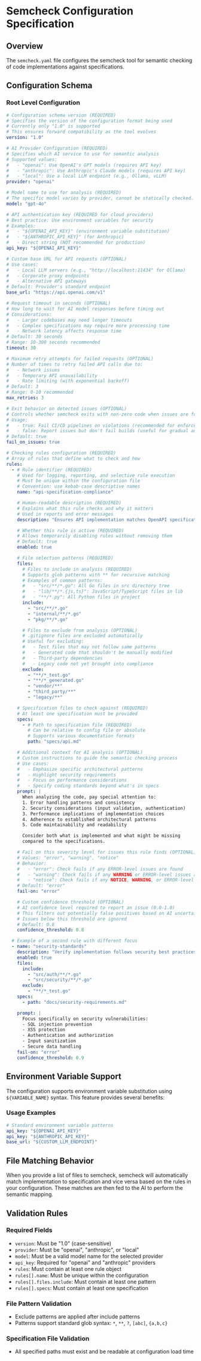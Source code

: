 # Semcheck Configuration Specification

## Overview

The `semcheck.yaml` file configures the semcheck tool for semantic checking of code implementations against specifications.

## Configuration Schema

### Root Level Configuration

```yaml
# Configuration schema version (REQUIRED)
# Specifies the version of the configuration format being used
# Currently only "1.0" is supported
# This ensures forward compatibility as the tool evolves
version: "1.0"

# AI Provider Configuration (REQUIRED)
# Specifies which AI service to use for semantic analysis
# Supported values:
#   - "openai": Use OpenAI's GPT models (requires API key)
#   - "anthropic": Use Anthropic's Claude models (requires API key)
#   - "local": Use a local LLM endpoint (e.g., Ollama, vLLM)
provider: "openai"

# Model name to use for analysis (REQUIRED)
# The specific model varies by provider, cannot be statically checked.
model: "gpt-4o"

# API authentication key (REQUIRED for cloud providers)
# Best practice: Use environment variables for security
# Examples:
#   - "${OPENAI_API_KEY}" (environment variable substitution)
#   - "${ANTHROPIC_API_KEY}" (for Anthropic)
#   - Direct string (NOT recommended for production)
api_key: "${OPENAI_API_KEY}"

# Custom base URL for API requests (OPTIONAL)
# Use cases:
#   - Local LLM servers (e.g., "http://localhost:11434" for Ollama)
#   - Corporate proxy endpoints
#   - Alternative API gateways
# Default: Provider's standard endpoint
base_url: "https://api.openai.com/v1"

# Request timeout in seconds (OPTIONAL)
# How long to wait for AI model responses before timing out
# Considerations:
#   - Larger codebases may need longer timeouts
#   - Complex specifications may require more processing time
#   - Network latency affects response time
# Default: 30 seconds
# Range: 10-300 seconds recommended
timeout: 30

# Maximum retry attempts for failed requests (OPTIONAL)
# Number of times to retry failed API calls due to:
#   - Network issues
#   - Temporary API unavailability
#   - Rate limiting (with exponential backoff)
# Default: 3
# Range: 0-10 recommended
max_retries: 3

# Exit behavior on detected issues (OPTIONAL)
# Controls whether semcheck exits with non-zero code when issues are found
# Usage:
#   - true: Fail CI/CD pipelines on violations (recommended for enforcement)
#   - false: Report issues but don't fail builds (useful for gradual adoption)
# Default: true
fail_on_issues: true

# Checking rules configuration (REQUIRED)
# Array of rules that define what to check and how
rules:
  - # Rule identifier (REQUIRED)
    # Used for logging, reporting, and selective rule execution
    # Must be unique within the configuration file
    # Convention: use kebab-case descriptive names
    name: "api-specification-compliance"

    # Human-readable description (REQUIRED)
    # Explains what this rule checks and why it matters
    # Used in reports and error messages
    description: "Ensures API implementation matches OpenAPI specification"

    # Whether this rule is active (REQUIRED)
    # Allows temporarily disabling rules without removing them
    # Default: true
    enabled: true

    # File selection patterns (REQUIRED)
    files:
      # Files to include in analysis (REQUIRED)
      # Supports glob patterns with ** for recursive matching
      # Examples of common patterns:
      #   - "src/**/*.go": All Go files in src directory tree
      #   - "lib/**/*.{js,ts}": JavaScript/TypeScript files in lib
      #   - "**/*.py": All Python files in project
      include:
        - "src/**/*.go"
        - "internal/**/*.go"
        - "pkg/**/*.go"

      # Files to exclude from analysis (OPTIONAL)
      # .gitignore files are excluded automatically
      # Useful for excluding:
      #   - Test files that may not follow same patterns
      #   - Generated code that shouldn't be manually modified
      #   - Third-party dependencies
      #   - Legacy code not yet brought into compliance
      exclude:
        - "**/*_test.go"
        - "**/*_generated.go"
        - "vendor/**"
        - "third_party/**"
        - "legacy/**"

    # Specification files to check against (REQUIRED)
    # At least one specification must be provided
    specs:
      - # Path to specification file (REQUIRED)
        # Can be relative to config file or absolute
        # Supports various documentation formats
        path: "specs/api.md"

    # Additional context for AI analysis (OPTIONAL)
    # Custom instructions to guide the semantic checking process
    # Use cases:
    #   - Emphasize specific architectural patterns
    #   - Highlight security requirements
    #   - Focus on performance considerations
    #   - Specify coding standards beyond what's in specs
    prompt: |
      When analyzing the code, pay special attention to:
      1. Error handling patterns and consistency
      2. Security considerations (input validation, authentication)
      3. Performance implications of implementation choices
      4. Adherence to established architectural patterns
      5. Code maintainability and readability

      Consider both what is implemented and what might be missing
      compared to the specifications.

    # Fail on this severity level for issues this rule finds (OPTIONAL)
    # Values: "error", "warning", "notice"
    # Behavior:
    #   - "error": Check fails if any ERROR-level issues are found
    #   - "warning": Check fails if any WARNING or ERROR-level issues are found
    #   - "notice": Check fails if any NOTICE, WARNING, or ERROR-level issues are found
    # Default: "error"
    fail-on: "error"

    # Custom confidence threshold (OPTIONAL)
    # AI confidence level required to report an issue (0.0-1.0)
    # This filters out potentially false positives based on AI uncertainty
    # Issues below this threshold are ignored
    # Default: 0.8
    confidence_threshold: 0.8

  # Example of a second rule with different focus
  - name: "security-standards"
    description: "Verify implementation follows security best practices"
    enabled: true
    files:
      include:
        - "src/auth/**/*.go"
        - "src/security/**/*.go"
      exclude:
        - "**/*_test.go"
    specs:
      - path: "docs/security-requirements.md"

    prompt: |
      Focus specifically on security vulnerabilities:
      - SQL injection prevention
      - XSS protection
      - Authentication and authorization
      - Input sanitization
      - Secure data handling
    fail-on: "error"
    confidence_threshold: 0.9
```

## Environment Variable Support

The configuration supports environment variable substitution using `${VARIABLE_NAME}` syntax. This feature provides several benefits:

### Usage Examples

```yaml
# Standard environment variable patterns
api_key: "${OPENAI_API_KEY}"
api_key: "${ANTHROPIC_API_KEY}"
base_url: "${CUSTOM_LLM_ENDPOINT}"
```

## File Matching Behavior

When you provide a list of files to semcheck, semcheck will automatically match implementation to specification and vice versa based on the rules in your configuration. These matches are then fed to the AI to perform the semantic mapping.

## Validation Rules

### Required Fields

- `version`: Must be "1.0" (case-sensitive)
- `provider`: Must be "openai", "anthropic", or "local"
- `model`: Must be a valid model name for the selected provider
- `api_key`: Required for "openai" and "anthropic" providers
- `rules`: Must contain at least one rule object
- `rules[].name`: Must be unique within the configuration
- `rules[].files.include`: Must contain at least one pattern
- `rules[].specs`: Must contain at least one specification

### File Pattern Validation

- Exclude patterns are applied after include patterns
- Patterns support standard glob syntax: `*`, `**`, `?`, `[abc]`, `{a,b,c}`

### Specification File Validation

- All specified paths must exist and be readable at configuration load time
